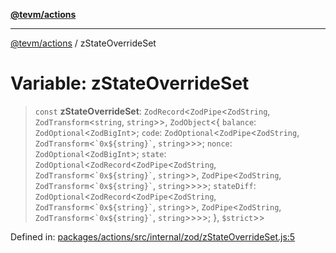 [**@tevm/actions**](../README.md)

***

[@tevm/actions](../globals.md) / zStateOverrideSet

# Variable: zStateOverrideSet

> `const` **zStateOverrideSet**: `ZodRecord`\<`ZodPipe`\<`ZodString`, `ZodTransform`\<`string`, `string`\>\>, `ZodObject`\<\{ `balance`: `ZodOptional`\<`ZodBigInt`\>; `code`: `ZodOptional`\<`ZodPipe`\<`ZodString`, `ZodTransform`\<`` `0x${string}` ``, `string`\>\>\>; `nonce`: `ZodOptional`\<`ZodBigInt`\>; `state`: `ZodOptional`\<`ZodRecord`\<`ZodPipe`\<`ZodString`, `ZodTransform`\<`` `0x${string}` ``, `string`\>\>, `ZodPipe`\<`ZodString`, `ZodTransform`\<`` `0x${string}` ``, `string`\>\>\>\>; `stateDiff`: `ZodOptional`\<`ZodRecord`\<`ZodPipe`\<`ZodString`, `ZodTransform`\<`` `0x${string}` ``, `string`\>\>, `ZodPipe`\<`ZodString`, `ZodTransform`\<`` `0x${string}` ``, `string`\>\>\>\>; \}, `$strict`\>\>

Defined in: [packages/actions/src/internal/zod/zStateOverrideSet.js:5](https://github.com/evmts/tevm-monorepo/blob/main/packages/actions/src/internal/zod/zStateOverrideSet.js#L5)
